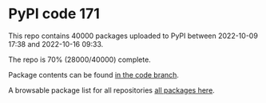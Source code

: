 # PyPI code 171

This repo contains 40000 packages uploaded to PyPI between 
2022-10-09 17:38 and 2022-10-16 09:33.

The repo is 70% (28000/40000) complete.

Package contents can be found [in the code branch](https://github.com/pypi-data/pypi-mirror-171/tree/code/packages).

A browsable package list for all repositories [all packages here](https://pypi-data.github.io/website/repositories/pypi-mirror-171).


